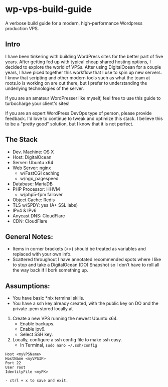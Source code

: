 # wp-vps-build-guide
A verbose build guide for a modern, high-performance Wordpress production VPS.

## Intro
I have been tinkering with building WordPress sites for the better part of five years. After getting fed up with typical cheap shared hosting options, I decided to explore the world of VPSs. After using DigitalOcean for a couple years, I have piced together this workflow that I use to spin up new servers. I know that scripting and other modern tools such as what the team at roots.io is working on are out there, but I prefer to understanding the underlying technologies of the server.

If you are an amateur WordPresser like myself, feel free to use this guide to turbocharge your client's sites!

If you are an expert WordPress DevOps type of person, please provide feedback. I'd love to continue to tweak and optimize this stack. I believe this to be a "pretty good" solution, but I know that it is not perfect.

## The Stack
- Dev. Machine: OS X
- Host: DigitalOcean
- Server: Ubuntu x64
- Web Server: nginx
  - w/FastCGI caching
  - w/ngx_pagespeed
- Database: MariaDB
- PHP Processor: HHVM
  - w/php5-fpm failover
- Object Cache: Redis
- TLS w/SPDY: yes (A+ SSL labs)
- IPv4 & IPv6
- Anycast DNS: CloudFlare
- CDN: CloudFlare

## General Notes:
- Items in corner brackets (<>) should be treated as variables and replaced with your own info.
- Scattered throughout I have annotated recommended spots where I like to stop and take a DigitalOcean (DO) Snapshot so I don’t have to roll all the way back if I bork something up.

## Assumptions:
- You have basic *nix terminal skills.
- You have a ssh key already created, with the public key on DO and the private .pem stored locally at <myPK>

1. Create a new VPS running the newest Ubuntu x64.
    - Enable backups.
    - Enable ipv6.
    - Select SSH key.
2. Locally, configure a ssh config file to make ssh easy.
    - In Terminal, `sudo nano ~/.ssh/config`

```
Host <myVPSName>
HostName <myVPSIP>
Port 22
User root
IdentityFile <myPK>
```

    - ctrl + x to save and exit.